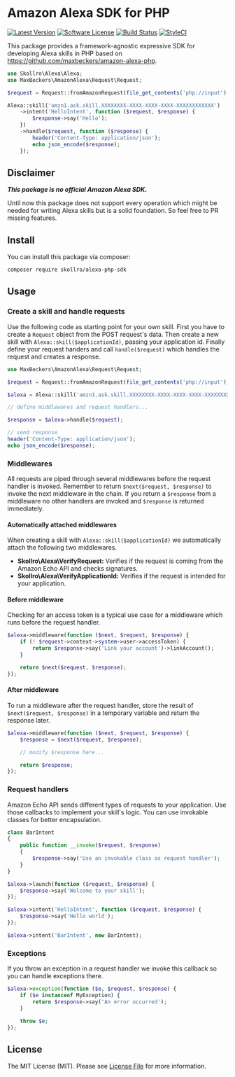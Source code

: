 # Amazon Alexa SDK for PHP

[![Latest Version](https://img.shields.io/github/release/skollro/alexa-php-sdk.svg?style=flat-square)](https://github.com/skollro/alexa-php-sdk/releases)
[![Software License](https://img.shields.io/badge/license-MIT-brightgreen.svg?style=flat-square)](LICENSE.md)
[![Build Status](https://img.shields.io/travis/skollro/alexa-php-sdk/master.svg?style=flat-square)](https://travis-ci.org/skollro/alexa-php-sdk)
[![StyleCI](https://styleci.io/repos/159875033/shield)](https://styleci.io/repos/159875033)

This package provides a framework-agnostic expressive SDK for developing Alexa skills in PHP based on https://github.com/maxbeckers/amazon-alexa-php.

```php
use Skollro\Alexa\Alexa;
use MaxBeckers\AmazonAlexa\Request\Request;

$request = Request::fromAmazonRequest(file_get_contents('php://input'), $_SERVER['HTTP_SIGNATURECERTCHAINURL'], $_SERVER['HTTP_SIGNATURE']);

Alexa::skill('amzn1.ask.skill.XXXXXXXX-XXXX-XXXX-XXXX-XXXXXXXXXXXX')
    ->intent('HelloIntent', function ($request, $response) {
        $response->say('Hello');
    })
    ->handle($request, function ($response) {
        header('Content-Type: application/json');
        echo json_encode($response);
    });
```

## Disclaimer

***This package is no official Amazon Alexa SDK.***

Until now this package does not support every operation which might be needed for writing Alexa skills but is a solid foundation. So feel free to PR missing features.

## Install

You can install this package via composer:

``` bash
composer require skollro/alexa-php-sdk
```

## Usage

### Create a skill and handle requests

Use the following code as starting point for your own skill.
First you have to create a `Request` object from the POST request's data.
Then create a new skill with `Alexa::skill($applicationId)`, passing your application id.
Finally define your request handers and call `handle($request)` which handles the request and creates a response.

```php
use MaxBeckers\AmazonAlexa\Request\Request;

$request = Request::fromAmazonRequest(file_get_contents('php://input'), $_SERVER['HTTP_SIGNATURECERTCHAINURL'], $_SERVER['HTTP_SIGNATURE']);

$alexa = Alexa::skill('amzn1.ask.skill.XXXXXXXX-XXXX-XXXX-XXXX-XXXXXXXXXXXX');

// define middlewares and request handlers...

$response = $alexa->handle($request);

// send response
header('Content-Type: application/json');
echo json_encode($response);
```

### Middlewares

All requests are piped through several middlewares before the request handler is invoked.
Remember to return `$next($request, $response)` to invoke the next middleware in the chain.
If you return a `$response` from a middleware no other handlers are invoked and `$response` is returned immediately.

#### Automatically attached middlewares

When creating a skill with `Alexa::skill($applicationId)` we automatically attach the following two middlewares.

* **Skollro\Alexa\VerifyRequest:** Verifies if the request is coming from the Amazon Echo API and checks signatures.
* **Skollro\Alexa\VerifyApplicationId:** Verifies if the request is intended for your application.

#### Before middleware

Checking for an access token is a typical use case for a middleware which runs before the request handler.

```php
$alexa->middleware(function ($next, $request, $response) {
    if (! $request->context->system->user->accessToken) {
        return $response->say('Link your account')->linkAccount();
    }

    return $next($request, $response);
});
```

#### After middleware

To run a middleware after the request handler, store the result of `$next($request, $response)` in a temporary variable and return the response later.

```php
$alexa->middleware(function ($next, $request, $response) {
    $response = $next($request, $response);

    // modify $response here...

    return $response;
});
```

### Request handlers

Amazon Echo API sends different types of requests to your application. Use those callbacks to implement your skill's logic.
You can use invokable classes for better encapsulation.

```php
class BarIntent
{
    public function __invoke($request, $response)
    {
        $response->say('Use an invokable class as request handler');
    }
}

$alexa->launch(function ($request, $response) {
    $response->say('Welcome to your skill');
});

$alexa->intent('HelloIntent', function ($request, $response) {
    $response->say('Hello world');
});

$alexa->intent('BarIntent', new BarIntent);
```

### Exceptions

If you throw an exception in a request handler we invoke this callback so you can handle exceptions there.

```php
$alexa->exception(function ($e, $request, $response) {
    if ($e instanceof MyException) {
        return $response->say('An error occurred');
    }

    throw $e;
});
```

## License

The MIT License (MIT). Please see [License File](LICENSE.md) for more information.
